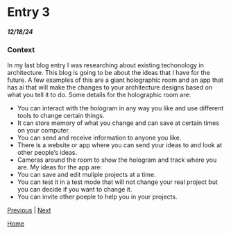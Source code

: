 # Entry 3
##### 12/18/24

### Context

In my last blog entry I was researching about existing techonology in architecture. This blog is going to be about the ideas that I have for the future. A few examples of this are a giant holographic room and an app that has ai that will make the changes to your architecture designs based on what you tell it to do. Some details for the holographic room are:

* You can interact with the hologram in any way you like and use different tools to change certain things.
* It can store memory of what you change and can save at certain times on your computer.
* You can send and receive information to anyone you like.
* There is a website or app where you can send your ideas to and look at other people’s ideas.
* Cameras around the room to show the hologram and track where you are.
My ideas for the app are:
* You can save and edit muliple projects at a time.
* You can test it in a test mode that will not change your real project but you can decide if you want to change it.
* You can invite other poeple to help you in your projects.

[Previous](entry02.md) | [Next](entry04.md)

[Home](../README.md)
